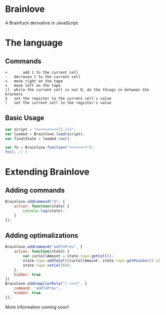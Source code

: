 Brainlove
=========

A Brainfuck derivative in JavaScript.

# The language
## Commands
```
+		add 1 to the current cell
- 	decrease 1 to the current cell
> 	move right on the tape
< 	move left on the tape
[] 	while the current cell is not 0, do the things in between the brackets
$ 	set the register to the current cell's value
! 	set the current cell to the register's value
```
## Basic Usage
```javascript
var script = "+>++>+++<<[[-]>]";
var loaded = Brainlove.load(script);
var finalState = loaded.run();

var fn = Brainlove.function("+>++>+++");
fn(); // 3
```

# Extending Brainlove
## Adding commands
```javascript
Brainlove.addCommand("@", {
	action: function(state) {
		console.log(state);	
	}
});
```

## Adding optimalizations
```javascript
Brainlove.addCommand("addToPrev", {
	action: function(state) {
		var curCellAmount = state.tape.getCell();
		state.tape.addToCell(curCellAmount, state.tape.getPointer()-1);
		state.tape.setCell(0);
	},
	hidden: true
})
Brainlove.addCompilerRule("[-<+>]", {
	command: "addToPrev",
	hidden: true
});
```

More information coming soon!
